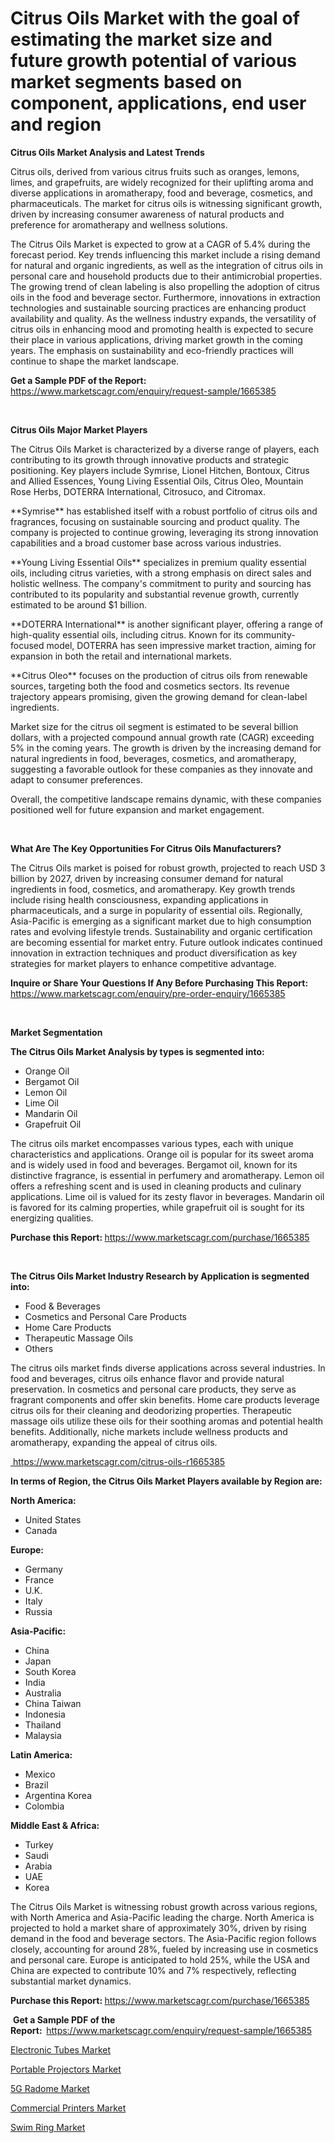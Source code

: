 <p><h1>Citrus Oils Market with the goal of estimating the market size and future growth potential of various market segments based on component, applications, end user and region</h1></p><p><strong>Citrus Oils Market Analysis and Latest Trends</strong></p>
<p><p>Citrus oils, derived from various citrus fruits such as oranges, lemons, limes, and grapefruits, are widely recognized for their uplifting aroma and diverse applications in aromatherapy, food and beverage, cosmetics, and pharmaceuticals. The market for citrus oils is witnessing significant growth, driven by increasing consumer awareness of natural products and preference for aromatherapy and wellness solutions. </p><p>The Citrus Oils Market is expected to grow at a CAGR of 5.4% during the forecast period. Key trends influencing this market include a rising demand for natural and organic ingredients, as well as the integration of citrus oils in personal care and household products due to their antimicrobial properties. The growing trend of clean labeling is also propelling the adoption of citrus oils in the food and beverage sector. Furthermore, innovations in extraction technologies and sustainable sourcing practices are enhancing product availability and quality. As the wellness industry expands, the versatility of citrus oils in enhancing mood and promoting health is expected to secure their place in various applications, driving market growth in the coming years. The emphasis on sustainability and eco-friendly practices will continue to shape the market landscape.</p></p>
<p><strong>Get a Sample PDF of the Report:&nbsp;</strong> <a href="https://www.marketscagr.com/enquiry/request-sample/1665385?utm_campaign=1173&utm_medium=2&utm_source=Github&utm_content=ia&utm_term=29092024&utm_id=citrus-oils">https://www.marketscagr.com/enquiry/request-sample/1665385</a></p>
<p>&nbsp;</p>
<p><strong>Citrus Oils Major Market Players</strong></p>
<p><p>The Citrus Oils Market is characterized by a diverse range of players, each contributing to its growth through innovative products and strategic positioning. Key players include Symrise, Lionel Hitchen, Bontoux, Citrus and Allied Essences, Young Living Essential Oils, Citrus Oleo, Mountain Rose Herbs, DOTERRA International, Citrosuco, and Citromax.</p><p>**Symrise** has established itself with a robust portfolio of citrus oils and fragrances, focusing on sustainable sourcing and product quality. The company is projected to continue growing, leveraging its strong innovation capabilities and a broad customer base across various industries.</p><p>**Young Living Essential Oils** specializes in premium quality essential oils, including citrus varieties, with a strong emphasis on direct sales and holistic wellness. The company's commitment to purity and sourcing has contributed to its popularity and substantial revenue growth, currently estimated to be around $1 billion.</p><p>**DOTERRA International** is another significant player, offering a range of high-quality essential oils, including citrus. Known for its community-focused model, DOTERRA has seen impressive market traction, aiming for expansion in both the retail and international markets.</p><p>**Citrus Oleo** focuses on the production of citrus oils from renewable sources, targeting both the food and cosmetics sectors. Its revenue trajectory appears promising, given the growing demand for clean-label ingredients.</p><p>Market size for the citrus oil segment is estimated to be several billion dollars, with a projected compound annual growth rate (CAGR) exceeding 5% in the coming years. The growth is driven by the increasing demand for natural ingredients in food, beverages, cosmetics, and aromatherapy, suggesting a favorable outlook for these companies as they innovate and adapt to consumer preferences.</p><p>  </p><p>Overall, the competitive landscape remains dynamic, with these companies positioned well for future expansion and market engagement.</p></p>
<p>&nbsp;</p>
<p><strong>What Are The Key Opportunities For Citrus Oils Manufacturers?</strong></p>
<p><p>The Citrus Oils market is poised for robust growth, projected to reach USD 3 billion by 2027, driven by increasing consumer demand for natural ingredients in food, cosmetics, and aromatherapy. Key growth trends include rising health consciousness, expanding applications in pharmaceuticals, and a surge in popularity of essential oils. Regionally, Asia-Pacific is emerging as a significant market due to high consumption rates and evolving lifestyle trends. Sustainability and organic certification are becoming essential for market entry. Future outlook indicates continued innovation in extraction techniques and product diversification as key strategies for market players to enhance competitive advantage.</p></p>
<p><strong>Inquire or Share Your Questions If Any Before Purchasing This Report:</strong> <a href="https://www.marketscagr.com/enquiry/pre-order-enquiry/1665385?utm_campaign=1173&utm_medium=2&utm_source=Github&utm_content=ia&utm_term=29092024&utm_id=citrus-oils">https://www.marketscagr.com/enquiry/pre-order-enquiry/1665385</a></p>
<p>&nbsp;</p>
<p><strong>Market Segmentation</strong></p>
<p><strong>The Citrus Oils Market Analysis by types is segmented into:</strong></p>
<p><ul><li>Orange Oil</li><li>Bergamot Oil</li><li>Lemon Oil</li><li>Lime Oil</li><li>Mandarin Oil</li><li>Grapefruit Oil</li></ul></p>
<p><p>The citrus oils market encompasses various types, each with unique characteristics and applications. Orange oil is popular for its sweet aroma and is widely used in food and beverages. Bergamot oil, known for its distinctive fragrance, is essential in perfumery and aromatherapy. Lemon oil offers a refreshing scent and is used in cleaning products and culinary applications. Lime oil is valued for its zesty flavor in beverages. Mandarin oil is favored for its calming properties, while grapefruit oil is sought for its energizing qualities.</p></p>
<p><strong>Purchase this Report:&nbsp;</strong><a href="https://www.marketscagr.com/purchase/1665385?utm_campaign=1173&utm_medium=2&utm_source=Github&utm_content=ia&utm_term=29092024&utm_id=citrus-oils">https://www.marketscagr.com/purchase/1665385</a></p>
<p>&nbsp;</p>
<p><strong>The Citrus Oils Market Industry Research by Application is segmented into:</strong></p>
<p><ul><li>Food & Beverages</li><li>Cosmetics and Personal Care Products</li><li>Home Care Products</li><li>Therapeutic Massage Oils</li><li>Others</li></ul></p>
<p><p>The citrus oils market finds diverse applications across several industries. In food and beverages, citrus oils enhance flavor and provide natural preservation. In cosmetics and personal care products, they serve as fragrant components and offer skin benefits. Home care products leverage citrus oils for their cleaning and deodorizing properties. Therapeutic massage oils utilize these oils for their soothing aromas and potential health benefits. Additionally, niche markets include wellness products and aromatherapy, expanding the appeal of citrus oils.</p></p>
<p><a href="https://www.marketscagr.com/citrus-oils-r1665385?utm_campaign=1173&utm_medium=2&utm_source=Github&utm_content=ia&utm_term=29092024&utm_id=citrus-oils">&nbsp;https://www.marketscagr.com/citrus-oils-r1665385</a></p>
<p><strong>In terms of Region, the Citrus Oils Market Players available by Region are:</strong></p>
<p>
    <p> <strong> North America: </strong>
        <ul>
            <li>United States</li>
            <li>Canada</li>
        </ul>
        </p> 
    <p> <strong> Europe: </strong>
        <ul>
            <li>Germany</li>
            <li>France</li>
            <li>U.K.</li>
            <li>Italy</li>
            <li>Russia</li>
        </ul>
        </p> 
    <p> <strong> Asia-Pacific: </strong>
        <ul>
            <li>China</li>
            <li>Japan</li>
            <li>South Korea</li>
            <li>India</li>
            <li>Australia</li>
            <li>China Taiwan</li>
            <li>Indonesia</li>
            <li>Thailand</li>
            <li>Malaysia</li>
        </ul>
        </p> 
    <p> <strong> Latin America: </strong>
        <ul>
            <li>Mexico</li>
            <li>Brazil</li>
            <li>Argentina Korea</li>
            <li>Colombia</li>
        </ul>
        </p> 
    <p> <strong> Middle East & Africa: </strong>
        <ul>
            <li>Turkey</li>
            <li>Saudi</li>
            <li>Arabia</li>
            <li>UAE</li>
            <li>Korea</li>
        </ul>
    </p>
    </p>
<p><p>The Citrus Oils Market is witnessing robust growth across various regions, with North America and Asia-Pacific leading the charge. North America is projected to hold a market share of approximately 30%, driven by rising demand in the food and beverage sectors. The Asia-Pacific region follows closely, accounting for around 28%, fueled by increasing use in cosmetics and personal care. Europe is anticipated to hold 25%, while the USA and China are expected to contribute 10% and 7% respectively, reflecting substantial market dynamics.</p></p>
<p><strong>Purchase this Report: </strong><a href="https://www.marketscagr.com/purchase/1665385?utm_campaign=1173&utm_medium=2&utm_source=Github&utm_content=ia&utm_term=29092024&utm_id=citrus-oils">https://www.marketscagr.com/purchase/1665385</a></p>
<p>&nbsp;<strong>Get a Sample PDF of the Report:&nbsp;&nbsp;</strong><a href="https://www.marketscagr.com/enquiry/request-sample/1665385?utm_campaign=1173&utm_medium=2&utm_source=Github&utm_content=ia&utm_term=29092024&utm_id=citrus-oils">https://www.marketscagr.com/enquiry/request-sample/1665385</a></p>
<p><strong></strong></p>
<p><p><a href="https://issuu.com/reportprime-2/docs/electronic-tubes-market-size-2030.p_2a2881a8b8a397?utm_campaign=1173&utm_medium=2&utm_source=Github&utm_content=ia&utm_term=29092024&utm_id=citrus-oils">Electronic Tubes Market</a></p><p><a href="https://www.linkedin.com/pulse/role-portable-projectors-market-applications-1080p720pothers-4flcc?utm_campaign=1173&utm_medium=2&utm_source=Github&utm_content=ia&utm_term=29092024&utm_id=citrus-oils">Portable Projectors Market</a></p><p><a href="https://issuu.com/reportprime-2/docs/5g-radome-market-size-2030.pptx_6f3eee3b9daaca?utm_campaign=1173&utm_medium=2&utm_source=Github&utm_content=ia&utm_term=29092024&utm_id=citrus-oils">5G Radome Market</a></p><p><a href="https://www.linkedin.com/pulse/future-ready-strategic-insights-global-commercial-printers-pp6dc?utm_campaign=1173&utm_medium=2&utm_source=Github&utm_content=ia&utm_term=29092024&utm_id=citrus-oils">Commercial Printers Market</a></p><p><a href="https://www.linkedin.com/pulse/why-should-you-invest-swim-ring-market-trends-leading-products-ajllc?utm_campaign=1173&utm_medium=2&utm_source=Github&utm_content=ia&utm_term=29092024&utm_id=citrus-oils">Swim Ring Market</a></p></p>